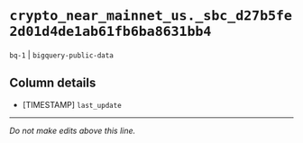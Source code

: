# `crypto_near_mainnet_us._sbc_d27b5fe2d01d4de1ab61fb6ba8631bb4`
`bq-1` | `bigquery-public-data`

## Column details
* [TIMESTAMP] `last_update`

-------------------------------------------------------------------------------
*Do not make edits above this line.*
